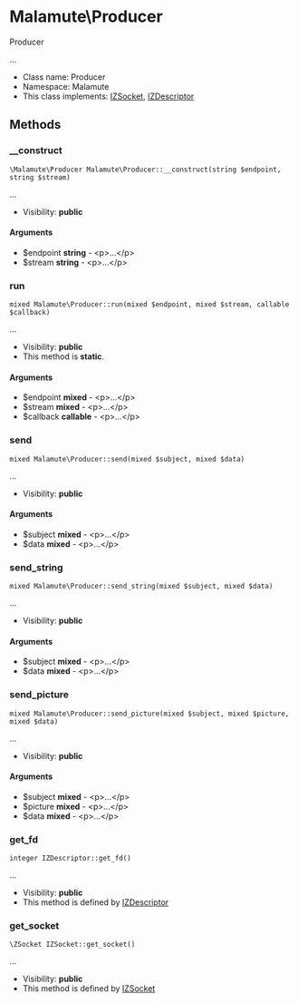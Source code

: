 Malamute\Producer
===============

Producer

...


* Class name: Producer
* Namespace: Malamute
* This class implements: [IZSocket](IZSocket.md), [IZDescriptor](IZDescriptor.md)






Methods
-------


### __construct

    \Malamute\Producer Malamute\Producer::__construct(string $endpoint, string $stream)



...

* Visibility: **public**


#### Arguments
* $endpoint **string** - &lt;p&gt;...&lt;/p&gt;
* $stream **string** - &lt;p&gt;...&lt;/p&gt;



### run

    mixed Malamute\Producer::run(mixed $endpoint, mixed $stream, callable $callback)



...

* Visibility: **public**
* This method is **static**.


#### Arguments
* $endpoint **mixed** - &lt;p&gt;...&lt;/p&gt;
* $stream **mixed** - &lt;p&gt;...&lt;/p&gt;
* $callback **callable** - &lt;p&gt;...&lt;/p&gt;



### send

    mixed Malamute\Producer::send(mixed $subject, mixed $data)



...

* Visibility: **public**


#### Arguments
* $subject **mixed** - &lt;p&gt;...&lt;/p&gt;
* $data **mixed** - &lt;p&gt;...&lt;/p&gt;



### send_string

    mixed Malamute\Producer::send_string(mixed $subject, mixed $data)



...

* Visibility: **public**


#### Arguments
* $subject **mixed** - &lt;p&gt;...&lt;/p&gt;
* $data **mixed** - &lt;p&gt;...&lt;/p&gt;



### send_picture

    mixed Malamute\Producer::send_picture(mixed $subject, mixed $picture, mixed $data)



...

* Visibility: **public**


#### Arguments
* $subject **mixed** - &lt;p&gt;...&lt;/p&gt;
* $picture **mixed** - &lt;p&gt;...&lt;/p&gt;
* $data **mixed** - &lt;p&gt;...&lt;/p&gt;



### get_fd

    integer IZDescriptor::get_fd()



...

* Visibility: **public**
* This method is defined by [IZDescriptor](IZDescriptor.md)




### get_socket

    \ZSocket IZSocket::get_socket()



...

* Visibility: **public**
* This method is defined by [IZSocket](IZSocket.md)



